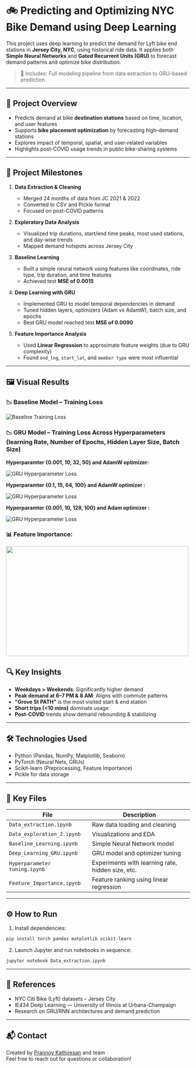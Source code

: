 # 🚲 Predicting and Optimizing NYC Bike Demand using Deep Learning

This project uses deep learning to predict the demand for Lyft bike end stations in **Jersey City, NYC**, using historical ride data. It applies both **Simple Neural Networks** and **Gated Recurrent Units (GRU)** to forecast demand patterns and optimize bike distribution.

> 📁 Includes: Full modeling pipeline from data extraction to GRU-based prediction

---

## 🎯 Project Overview

- Predicts demand at bike **destination stations** based on time, location, and user features
- Supports **bike placement optimization** by forecasting high-demand stations
- Explores impact of temporal, spatial, and user-related variables
- Highlights post-COVID usage trends in public bike-sharing systems

---

## 🧱 Project Milestones

1. **Data Extraction & Cleaning**  
   - Merged 24 months of data from JC 2021 & 2022
   - Converted to CSV and Pickle format
   - Focused on post-COVID patterns

2. **Exploratory Data Analysis**  
   - Visualized trip durations, start/end time peaks, most used stations, and day-wise trends
   - Mapped demand hotspots across Jersey City

3. **Baseline Learning**  
   - Built a simple neural network using features like coordinates, ride type, trip duration, and time features
   - Achieved test **MSE of 0.0015**

4. **Deep Learning with GRU**  
   - Implemented GRU to model temporal dependencies in demand
   - Tuned hidden layers, optimizers (Adam vs AdamW), batch size, and epochs
   - Best GRU model reached test **MSE of 0.0090**

5. **Feature Importance Analysis**  
   - Used **Linear Regression** to approximate feature weights (due to GRU complexity)
   - Found `end_lng`, `start_lat`, and `member type` were most influential

---

## 🖼 Visual Results

### 📉 Baseline Model – Training Loss
![Baseline Training Loss](images/Picture1.png)

### 📉 GRU Model – Training Loss Across Hyperparameters (learning Rate, Number of Epochs, Hidden Layer Size, Batch Size)

**Hyperparamter {0.001, 10, 32, 50} and AdamW optimizer:**

![GRU Hyperparameter Loss](images/Picture2.png)

**Hyperparamter {0.1, 15, 64, 100} and AdamW optimizer :**

![GRU Hyperparameter Loss](images/Picture3.png)

**Hyperparamter {0.001, 10, 128, 100} and Adam optimizer :**

![GRU Hyperparameter Loss](images/Picture4.png)

### 📊 Feature Importance:

<img src="images/Picture5.png" width="500" height="300"/>

## 🔍 Key Insights

- **Weekdays > Weekends**: Significantly higher demand
- **Peak demand at 6–7 PM & 8 AM**: Aligns with commute patterns
- **"Grove St PATH"** is the most visited start & end station
- **Short trips (<10 mins)** dominate usage
- **Post-COVID** trends show demand rebounding & stabilizing

---

## 🛠 Technologies Used

- Python (Pandas, NumPy, Matplotlib, Seaborn)
- PyTorch (Neural Nets, GRUs)
- Scikit-learn (Preprocessing, Feature Importance)
- Pickle for data storage

---

## 📂 Key Files

| File | Description |
|------|-------------|
| `Data_extraction.ipynb` | Raw data loading and cleaning |
| `Data_exploration_2.ipynb` | Visualizations and EDA |
| `Baseline_Learning.ipynb` | Simple Neural Network model |
| `Deep_Learning_GRU.ipynb` | GRU model and optimizer tuning |
| `Hyperparameter tuning.ipynb` | Experiments with learning rate, hidden size, etc. |
| `Feature_Importance.ipynb` | Feature ranking using linear regression |

---

## ⚙️ How to Run

1. Install dependencies:
```bash
pip install torch pandas matplotlib scikit-learn
```

2. Launch Jupyter and run notebooks in sequence:
```bash
jupyter notebook Data_extraction.ipynb
```

---

## 📘 References

- NYC Citi Bike (Lyft) datasets – Jersey City
- IE434 Deep Learning — University of Illinois at Urbana-Champaign
- Research on GRU/RNN architectures and demand prediction

---

## 📬 Contact

Created by [Prannoy Kathiresan](https://www.linkedin.com/in/prannoy-kathiresan) and team  
Feel free to reach out for questions or collaboration!
